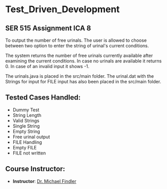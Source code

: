 
# Test_Driven_Development

## SER 515 Assignment ICA 8

To output the number of free urinals. The user is allowed to choose between two option to enter the string of urinal's current conditions.

The system returns the number of free urinals currently available after examining the current conditions. In case no urinals are available it returns 0. In case of an invalid input it shows -1.

The urinals.java is placed in the src/main folder. The urinal.dat with the Strings for input for FILE input has also been placed in the src/main folder.

Tested Cases Handled:
-
- Dummy Test
- String Length
- Valid Strings
- Single String
- Empty String
- Free urinal output
- FILE Handling
- Empty FILE
- FILE not written

Course Instructor:
-
- **Instructor**: [Dr. Michael Findler](https://isearch.asu.edu/profile/2047446)
